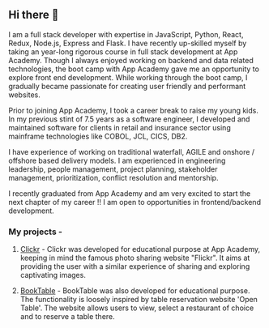 ## Hi there 👋

<!--
**Richa-G22/Richa-G22** is a ✨ _special_ ✨ repository because its `README.md` (this file) appears on your GitHub profile.

Here are some ideas to get you started:

- 🔭 I’m currently working on ...
- 🌱 I’m currently learning ...
- 👯 I’m looking to collaborate on ...
- 🤔 I’m looking for help with ...
- 💬 Ask me about ...
- 📫 How to reach me: ...
- 😄 Pronouns: ...
- ⚡ Fun fact: ...
-->

I am a full stack developer with expertise in JavaScript, Python, React, Redux, Node.js, Express and Flask. I have recently up-skilled myself by taking an year-long rigorous course in full stack development at App Academy. Though I always enjoyed working on backend and data related technologies, the boot camp with App Academy gave me an opportunity to explore front end development. While working through the boot camp, I gradually became passionate for creating user friendly and performant websites. 

Prior to joining App Academy, I took a career break to raise my young kids. In my previous stint of 7.5 years as a software engineer, I developed and maintained software for clients in retail and insurance sector using mainframe technologies like COBOL, JCL, CICS, DB2. 

I have experience of working on traditional waterfall, AGILE and onshore / offshore based delivery models. I am experienced in engineering leadership, people management, project planning, stakeholder management, prioritization, conflict resolution and mentorship.

I recently graduated from App Academy and am very excited to start the next chapter of my career !! 
I am open to opportunities in frontend/backend development.

### My projects - 
1. <a href=https://clickr-qv53.onrender.com/>Clickr</a> - 
              Clickr was developed for educational purpose at App Academy, keeping in mind the famous photo sharing website "Flickr". It aims at providing the user with a similar experience of sharing and exploring captivating images.

2. <a href=https://booktable.onrender.com/>BookTable</a> -
              BookTable was also developed for educational purpose. The functionality is loosely inspired by table reservation website 'Open Table'. The website allows users to view, select a restaurant of choice and to reserve a table there.
